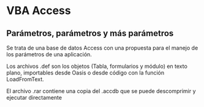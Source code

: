 # VBA Access #
## Parámetros, parámetros y más parámetros ##

Se trata de una base de datos Access con una propuesta para el manejo de los parámetros de una aplicación.

Los archivos .def son los objetos (Tabla, formularios y módulo) en texto plano, importables desde Oasis o desde código con la función LoadFromText.

El archivo .rar contiene una copia del .accdb que se puede descomprimir y ejecutar directamente
